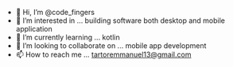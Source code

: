 - 👋 Hi, I’m @code_fingers
- 👀 I’m interested in ... building software both desktop and mobile application
- 🌱 I’m currently learning ... kotlin
- 💞️ I’m looking to collaborate on ... mobile app development
- 📫 How to reach me ... tartoremmanuel13@gmail.com

<!---
emmazeey/emmazeey is a ✨ special ✨ repository because its `README.md` (this file) appears on your GitHub profile.
You can click the Preview link to take a look at your changes.
--->
